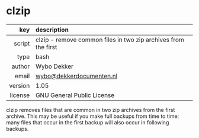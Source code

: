# clzip
|     key | description
|     ---:|:---
|  script | clzip - remove common files in two zip archives from the first
|    type | bash
|  author | Wybo Dekker
|   email | wybo@dekkerdocumenten.nl
| version | 1.05
| license | GNU General Public License

clzip removes files that are common in two zip archives from the
first archive. This may be useful if you make full backups from time to
time: many files that occur in the first backup will also occur in
following backups.
